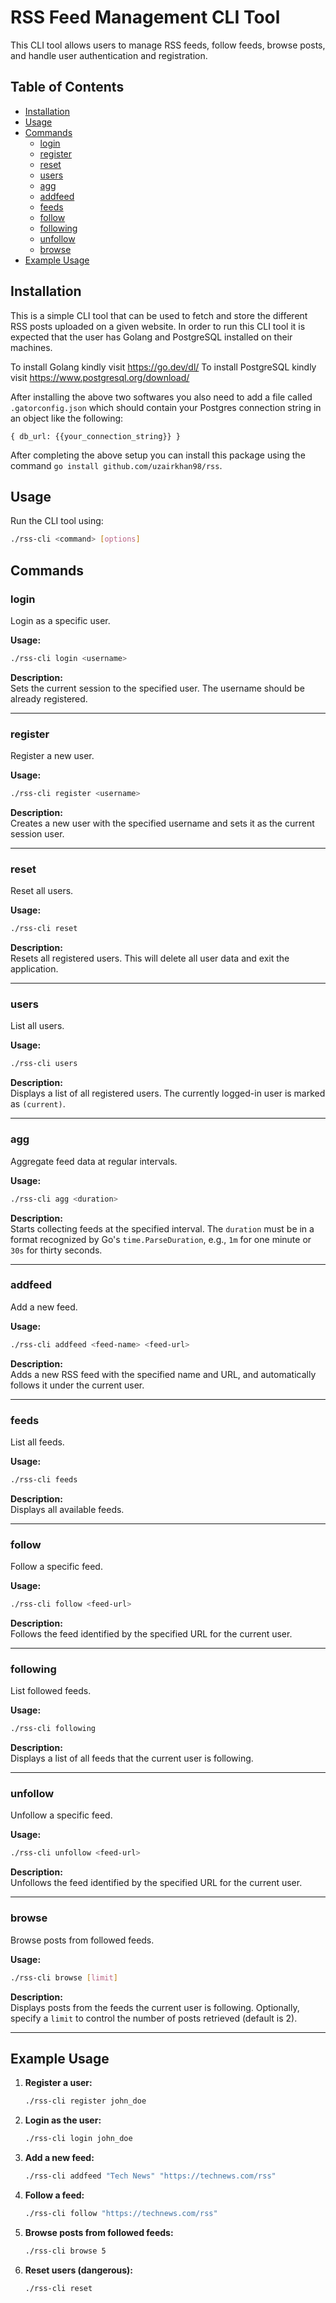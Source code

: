 # RSS Feed Management CLI Tool

This CLI tool allows users to manage RSS feeds, follow feeds, browse posts, and handle user authentication and registration.

## Table of Contents

- [Installation](#installation)
- [Usage](#usage)
- [Commands](#commands)
  - [login](#login)
  - [register](#register)
  - [reset](#reset)
  - [users](#users)
  - [agg](#agg)
  - [addfeed](#addfeed)
  - [feeds](#feeds)
  - [follow](#follow)
  - [following](#following)
  - [unfollow](#unfollow)
  - [browse](#browse)
- [Example Usage](#example-usage)

## Installation

This is a simple CLI tool that can be used to fetch and store the different RSS posts uploaded on a given website. In order to run this CLI tool it is expected that the user has Golang and PostgreSQL installed on their machines.

To install Golang kindly visit https://go.dev/dl/
To install PostgreSQL kindly visit https://www.postgresql.org/download/

After installing the above two softwares you also need to add a file called `.gatorconfig.json` which should contain your Postgres connection string in an object like the following:

`{
    db_url: {{your_connection_string}}
}`

After completing the above setup you can install this package using the command `go install github.com/uzairkhan98/rss`.

## Usage

Run the CLI tool using:

```bash
./rss-cli <command> [options]
```

## Commands

### login

Login as a specific user.

**Usage:**

```bash
./rss-cli login <username>
```

**Description:**  
Sets the current session to the specified user. The username should be already registered.

---

### register

Register a new user.

**Usage:**

```bash
./rss-cli register <username>
```

**Description:**  
Creates a new user with the specified username and sets it as the current session user.

---

### reset

Reset all users.

**Usage:**

```bash
./rss-cli reset
```

**Description:**  
Resets all registered users. This will delete all user data and exit the application.

---

### users

List all users.

**Usage:**

```bash
./rss-cli users
```

**Description:**  
Displays a list of all registered users. The currently logged-in user is marked as `(current)`.

---

### agg

Aggregate feed data at regular intervals.

**Usage:**

```bash
./rss-cli agg <duration>
```

**Description:**  
Starts collecting feeds at the specified interval. The `duration` must be in a format recognized by Go's `time.ParseDuration`, e.g., `1m` for one minute or `30s` for thirty seconds.

---

### addfeed

Add a new feed.

**Usage:**

```bash
./rss-cli addfeed <feed-name> <feed-url>
```

**Description:**  
Adds a new RSS feed with the specified name and URL, and automatically follows it under the current user.

---

### feeds

List all feeds.

**Usage:**

```bash
./rss-cli feeds
```

**Description:**  
Displays all available feeds.

---

### follow

Follow a specific feed.

**Usage:**

```bash
./rss-cli follow <feed-url>
```

**Description:**  
Follows the feed identified by the specified URL for the current user.

---

### following

List followed feeds.

**Usage:**

```bash
./rss-cli following
```

**Description:**  
Displays a list of all feeds that the current user is following.

---

### unfollow

Unfollow a specific feed.

**Usage:**

```bash
./rss-cli unfollow <feed-url>
```

**Description:**  
Unfollows the feed identified by the specified URL for the current user.

---

### browse

Browse posts from followed feeds.

**Usage:**

```bash
./rss-cli browse [limit]
```

**Description:**  
Displays posts from the feeds the current user is following. Optionally, specify a `limit` to control the number of posts retrieved (default is 2).

---

## Example Usage

1. **Register a user:**

   ```bash
   ./rss-cli register john_doe
   ```

2. **Login as the user:**

   ```bash
   ./rss-cli login john_doe
   ```

3. **Add a new feed:**

   ```bash
   ./rss-cli addfeed "Tech News" "https://technews.com/rss"
   ```

4. **Follow a feed:**

   ```bash
   ./rss-cli follow "https://technews.com/rss"
   ```

5. **Browse posts from followed feeds:**

   ```bash
   ./rss-cli browse 5
   ```

6. **Reset users (dangerous):**
   ```bash
   ./rss-cli reset
   ```
